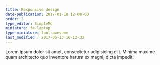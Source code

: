 ```yaml
---
title: Responsive design
date-publication: 2017-01-18 12-00-00
order: 2
type_editor: SimpleMd
miniature: fa-laptop
type-miniature: font-awesome
last_modified : 2017-05-13 16-12-32
---
```

Lorem ipsum dolor sit amet, consectetur adipisicing elit. Minima maxime quam architecto quo inventore harum ex magni, dicta impedit!